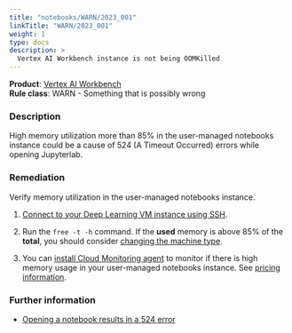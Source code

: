 ```yaml
---
title: "notebooks/WARN/2023_001"
linkTitle: "WARN/2023_001"
weight: 1
type: docs
description: >
  Vertex AI Workbench instance is not being OOMKilled
---
```


**Product**: [Vertex AI Workbench](https://cloud.google.com/vertex-ai-workbench)\
**Rule class**: WARN - Something that is possibly wrong

### Description

High memory utilization more than 85% in the user-managed notebooks instance
could be a cause of 524 (A Timeout Occurred) errors while opening Jupyterlab.

### Remediation

Verify memory utilization in the user-managed notebooks instance.

1. [Connect to your Deep Learning VM instance using SSH](https://cloud.google.com/compute/docs/instances/connecting-to-instance).

2. Run the `free -t -h` command. If the **used** memory is above 85% of the **total**, you should consider [changing the machine type](https://cloud.google.com/vertex-ai/docs/workbench/user-managed/manage-hardware-accelerators).

3. You can [install Cloud Monitoring agent](https://cloud.google.com/monitoring/agent/monitoring/installation#joint-install) to monitor if there is high memory usage in your user-managed notebooks instance. See [pricing information](https://cloud.google.com/stackdriver/pricing#monitoring-costs).


### Further information

- [Opening a notebook results in a 524 error](https://cloud.google.com/vertex-ai/docs/general/troubleshooting-workbench#timeout-524-error-user-managed)
